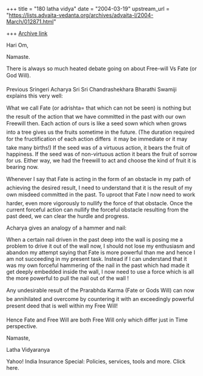 +++
title = "180 latha vidya"
date = "2004-03-19"
upstream_url = "https://lists.advaita-vedanta.org/archives/advaita-l/2004-March/012871.html"

+++
[Archive link](https://lists.advaita-vedanta.org/archives/advaita-l/2004-March/012871.html)


Hari Om,

Namaste.

There is always so much heated debate going on about Free-will Vs Fate (or God Will).

Previous Sringeri Acharya Sri Sri Chandrashekhara Bharathi Swamiji explains this very well:

 What we call Fate (or adrishta= that which can not be seen) is nothing but the result of the action that we have committed in the past with our own Freewill then. Each action of ours is like a seed sown which when grows into a tree gives us the fruits sometime in the future. (The duration required for the fructification of each action differs  it may be immediate or it may take many births!) If the seed was of a virtuous action, it bears the fruit of happiness. If the seed was of non-virtuous action it bears the fruit of sorrow for us. Either way, we had the freewill to act and choose the kind of fruit it is bearing now.

 Whenever I say that Fate is acting in the form of an obstacle in my path of achieving the desired result, I need to understand that it is the result of my own misdeed committed in the past. To uproot that Fate I now need to work harder, even more vigorously to nullify the force of that obstacle. Once the current forceful action can nullify the forceful obstacle resulting from the past deed, we can clear the hurdle and progress. 

 Acharya gives an analogy of a hammer and nail:

When a certain nail driven in the past deep into the wall is posing me a problem to drive it out of the wall now, I should not lose my enthusiasm and abandon my attempt saying that Fate is more powerful than me and hence I am not succeeding in my present task. Instead if I can understand that it was my own forceful hammering of the nail in the past which had made it get deeply embedded inside the wall, I now need to use a force which is all the more powerful to pull the nail out of the wall ! 

Any undesirable result of the Prarabhda Karma (Fate or Gods Will) can now be annihilated and overcome by countering it with an exceedingly powerful present deed that is well within my Free Will!

Hence Fate and Free Will are both Free Will only which differ just in Time perspective.

Namaste,

Latha Vidyaranya





Yahoo! India Insurance Special:  Policies, services, tools and more. Click here.

